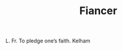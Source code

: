 ---
title: Fiancer
letter: F
permalink: "/definitions/bld-fiancer.html"
body: L. Fr. To pledge one’s faith. Kelham
published_at: '2018-07-07'
source: Black's Law Dictionary 2nd Ed (1910)
layout: post
---